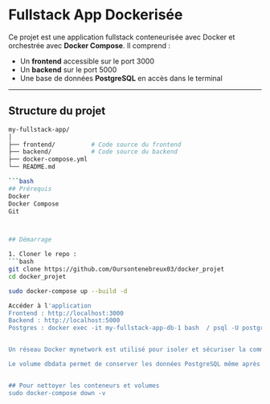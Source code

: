 # Fullstack App Dockerisée

Ce projet est une application fullstack conteneurisée avec Docker et orchestrée avec **Docker Compose**. Il comprend :

- Un **frontend** accessible sur le port 3000
- Un **backend** sur le port 5000
- Une base de données **PostgreSQL**  en accès dans le terminal

---
## Structure du projet

```bash
my-fullstack-app/
│
├── frontend/          # Code source du frontend
├── backend/           # Code source du backend
├── docker-compose.yml
└── README.md

```bash
## Prérequis 
Docker
Docker Compose
Git



## Démarrage

1. Cloner le repo :
```bash
git clone https://github.com/Oursontenebreux03/docker_projet
cd docker_projet

sudo docker-compose up --build -d 

Accéder à l'application
Frontend : http://localhost:3000
Backend : http://localhost:5000
Postgres : docker exec -it my-fullstack-app-db-1 bash  / psql -U postgres -d mydb / \dt  (lister les tables) / \q / Quitter le conteneur : exit


Un réseau Docker mynetwork est utilisé pour isoler et sécuriser la communication entre les services.

Le volume dbdata permet de conserver les données PostgreSQL même après un arrêt des conteneurs.


## Pour nettoyer les conteneurs et volumes
sudo docker-compose down -v
